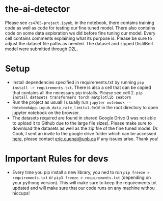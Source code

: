 # the-ai-detector
Please see `cs4765-project.ipynb`, in the notebook, there contains training code as well as code for testing our fine tuned model. There also contains code on some data exploration we did before fine tuning our model. Every cell contains comments explaining what its purpose is. Please be sure to adjust the dataset file paths as needed. The dataset and zipped DistilBert model were submitted through D2L.

# Setup
- Install dependencies specified in requirements.txt by running `pip install -r requirements.txt`. There is also a cell that can be copied that contains all the necessary pip installs. Please see cell 2. `pip install datasets transformers torch matplotlib seaborn`
- Run the project as usual! I usually run `jupyter notebook --NotebookApp.iopub_data_rate_limit=1.0e10` in the root directory to open jupyter notebook on the browser.
- The datasets required are found in shared Google Drive (I was not able to upload it to Github due to the large file sizes). Please make sure to download the datasets as well as the zip file of the fine tuned model. Dr. Cook, I sent an invite to the google drive folder which can be accessed [here](https://drive.google.com/drive/folders/1DgatdyEcVV8CqqulSdvbG4hQkT75YaFC?usp=drive_link), please contact eric.cuenat@unb.ca if any issues arise.  Thank you!

# Important Rules for devs
- Every time you pip install a new library, you ned to run `pip freeze > requirements.txt` or `pip3 freeze > requirements.txt` (depending on your pythong version). This will make sure to keep the requirements.txt updated and will make sure that our code runs on any machine withou hiccups!

